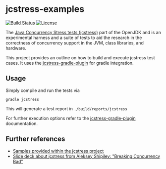 jcstress-examples
========================
<nobr>[![Build Status](https://travis-ci.org/jwoschitz/jcstress-examples.svg?branch=master)](https://travis-ci.org/jwoschitz/jcstress-examples)
[![License](https://img.shields.io/badge/License-Apache%202.0-blue.svg)](https://opensource.org/licenses/Apache-2.0)</nobr>

The [Java Concurrency Stress tests (jcstress)](https://wiki.openjdk.java.net/display/CodeTools/jcstress) part of the OpenJDK and is an experimental harness and a suite of tests to aid the research in the correctness of concurrency support in the JVM, class libraries, and hardware.

This project provides an outline on how to build and execute jcstress test cases. It uses the [jcstress-gradle-plugin](https://github.com/jerzykrlk/jcstress-gradle-plugin) for gradle integration.

Usage
------------
Simply compile and run the tests via

```
gradle jcstress
```

This will generate a test report in `./build/reports/jcstress`

For further execution options refer to the [jcstress-gradle-plugin](https://github.com/jerzykrlk/jcstress-gradle-plugin) documentation.

Further references
------------
* [Samples provided within the jcstress project](http://hg.openjdk.java.net/code-tools/jcstress/file/tip/jcstress-samples/src/main/java/org/openjdk/jcstress/samples)
* [Slide deck about jcstress from Aleksey Shipilev: "Breaking Concurrency Bad"](https://shipilev.net/talks/jvmls-July2013-jcstress.pdf)